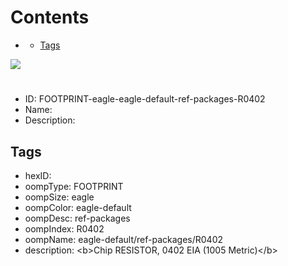 



Contents
========

* [](#)
	* [Tags](#tags)
  
![][im]
# 

- ID: FOOTPRINT-eagle-eagle-default-ref-packages-R0402
- Name: 
- Description: 

## Tags

- hexID: 
- oompType: FOOTPRINT
- oompSize: eagle
- oompColor: eagle-default
- oompDesc: ref-packages
- oompIndex: R0402
- oompName: eagle-default/ref-packages/R0402
- description: &lt;b&gt;Chip RESISTOR, 0402 EIA (1005 Metric)&lt;/b&gt;



[im]: image.png
